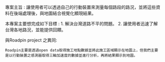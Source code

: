 專案主旨 : 讓使用者可以透過自己的行動裝置來測量每個路段的路況，並將這些資料在後端處理後，與地圖結合視覺化顯現結果。

本專案主要想完成如下目標 : 1. 解決台灣道路不平的問題。
			   2. 讓使用者迅速了解台灣各地路況，並能提供回饋。

與Roadpin project 之異同:

	Roadpin主要是透過open data取得施工地點數據並將此施工區域顯示在地圖上，但我們主要是以行動裝置之感測器取得三軸加速度的數據並進行分析，再將結果顯示到地圖。
